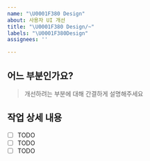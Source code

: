 ```yaml
---
name: "\U0001F380 Design"
about: 사용자 UI 개선
title: "\U0001F380 Design/~"
labels: "\U0001F380Design"
assignees: ''

---
```


## 어느 부분인가요?

> 개선하려는 부분에 대해 간결하게 설명해주세요

## 작업 상세 내용

- [ ] TODO
- [ ] TODO
- [ ] TODO
